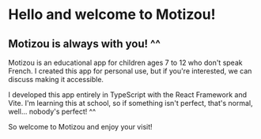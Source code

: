 <h1>Hello and welcome to Motizou!</h1>
<h2>Motizou is always with you! ^^</h2>
Motizou is an educational app for children ages 7 to 12 who don't speak French. I created this app for personal use, but if you're interested, we can discuss making it accessible.

I developed this app entirely in TypeScript with the React Framework and Vite. I'm learning this at school, so if something isn't perfect, that's normal, well... nobody's perfect! ^^

So welcome to Motizou and enjoy your visit!
